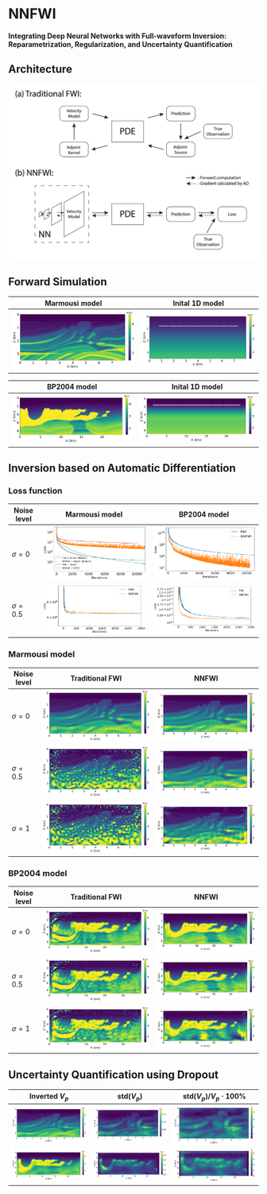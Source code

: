 # NNFWI
**Integrating Deep Neural Networks with Full-waveform Inversion: Reparametrization, Regularization, and Uncertainty Quantification**

## Architecture

![](./asset/nnfwi/NNFWI.png)

## Forward Simulation

| Marmousi model                             | Inital 1D model                              |
| ------------------------------------------ | -------------------------------------------- |
| ![](./asset/nnfwi/marmousi_model_true.png) | ![](./asset/nnfwi/marmousi_model_smooth.png) |

| BP2004 model                               | Inital 1D model                              |
| ------------------------------------------ | -------------------------------------------- |
| ![](./asset/nnfwi/BP_model_true.png)       | ![](./asset/nnfwi/BP_model_smooth.png)       |

## Inversion based on Automatic Differentiation

### Loss function

| Noise level      |  Marmousi model                              | BP2004 model                           |
| ---------------- | -------------------------------------------- | -------------------------------------- |
| $\sigma=0$       | ![](./asset/nnfwi/loss_marmousi.png)         | ![](./asset/nnfwi/loss_BP.png)         |
| $\sigma=0.5$     | ![](./asset/nnfwi/loss_marmousi_noise05.png) | ![](./asset/nnfwi/loss_BP_noise05.png) |


### Marmousi model

| Noise level      | Traditional  FWI                             | NNFWI                                         |
| ---------------- | -------------------------------------------- | --------------------------------------------- |
| $\sigma=0$       | ![](./asset/nnfwi/FWI_marmousi.png)          | ![](./asset/nnfwi/NNFWI_marmousi.png)         |
| $\sigma=0.5$     | ![](./asset/nnfwi/FWI_marmousi_noise05.png)  | ![](./asset/nnfwi/NNFWI_marmousi_noise05.png) |
| $\sigma=1$       | ![](./asset/nnfwi/FWI_marmousi_noise10.png)  | ![](./asset/nnfwi/NNFWI_marmousi_noise10.png) |

### BP2004 model

| Noise level      | Traditional  FWI                       | NNFWI                                   |
| ---------------- | -------------------------------------- | --------------------------------------- |
| $\sigma=0$       | ![](./asset/nnfwi/FWI_BP.png)          | ![](./asset/nnfwi/NNFWI_BP.png)         |
| $\sigma=0.5$     | ![](./asset/nnfwi/FWI_BP_noise05.png)  | ![](./asset/nnfwi/NNFWI_BP_noise05.png) |
| $\sigma=1$       | ![](./asset/nnfwi/FWI_BP_noise10.png)  | ![](./asset/nnfwi/NNFWI_BP_noise10.png) |



## Uncertainty Quantification using Dropout


| Inverted $V_p$                           | std($V_p$)                                    | std($V_p$)/$V_p$ $\cdot$ 100%                          |
| ---------------------------------------- | --------------------------------------------- | ------------------------------------------------ |
| ![](./asset/nnfwi/NNFWI_marmousi_UQ.png) | ![](./asset/nnfwi/NNFWI_marmousi_UQ_std.png)  | ![](./asset/nnfwi/NNFWI_marmousi_UQ_std100.png)  |
| ![](./asset/nnfwi/NNFWI_BP_UQ.png)       | ![](./asset/nnfwi/NNFWI_BP_UQ_std.png)        | ![](./asset/nnfwi/NNFWI_BP_UQ_std100.png)        |


